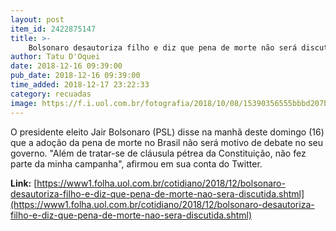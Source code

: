 ```yaml
---
layout: post
item_id: 2422875147
title: >-
    Bolsonaro desautoriza filho e diz que pena de morte não será discutida
author: Tatu D'Oquei
date: 2018-12-16 09:39:00
pub_date: 2018-12-16 09:39:00
time_added: 2018-12-17 23:22:33
category: recuadas
image: https://f.i.uol.com.br/fotografia/2018/10/08/15390356555bbbd207b70af_1539035655_3x2_lg.jpg
---
```


O presidente eleito Jair Bolsonaro (PSL) disse na manhã deste domingo (16) que a adoção da pena de morte no Brasil não será motivo de debate no seu governo. "Além de tratar-se de cláusula pétrea da Constituição, não fez parte da minha campanha", afirmou em sua conta do Twitter.

**Link:** [https://www1.folha.uol.com.br/cotidiano/2018/12/bolsonaro-desautoriza-filho-e-diz-que-pena-de-morte-nao-sera-discutida.shtml](https://www1.folha.uol.com.br/cotidiano/2018/12/bolsonaro-desautoriza-filho-e-diz-que-pena-de-morte-nao-sera-discutida.shtml)

